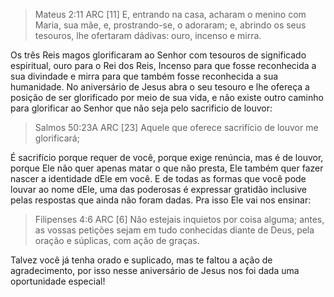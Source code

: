 
> ‭‭Mateus‬ ‭2:11‬ ‭ARC‬‬
> [11] E, entrando na casa, acharam o menino com Maria, sua mãe, e, prostrando-se, o adoraram; e, abrindo os seus tesouros, lhe ofertaram dádivas: ouro, incenso e mirra. 

Os três Reis magos glorificaram ao Senhor com tesouros de significado espiritual, ouro para o Rei dos Reis, Incenso para que fosse reconhecida a sua divindade e mirra para que também fosse reconhecida a sua humanidade.
No aniversário de Jesus abra o seu tesouro e lhe ofereça a posição de ser glorificado por meio de sua vida, e não existe outro caminho para glorificar ao Senhor que não seja pelo sacrificio de louvor:

> ‭‭Salmos‬ ‭50:23‬A ‭ARC‬‬
> [23] Aquele que oferece sacrifício de louvor me glorificará;

É sacrifício porque requer de você, porque exige renúncia, mas é de louvor, porque Ele não quer apenas matar o que não presta, Ele também quer fazer nascer a identidade dEle em você. E de todas as formas que você pode louvar ao nome dEle, uma das poderosas é expressar gratidão inclusive pelas respostas que ainda não foram dadas. Pra isso Ele vai nos ensinar:

> ‭‭Filipenses‬ ‭4:6‬ ‭ARC‬‬
> [6] Não estejais inquietos por coisa alguma; antes, as vossas petições sejam em tudo conhecidas diante de Deus, pela oração e súplicas, com ação de graças.

Talvez você já tenha orado e suplicado, mas te faltou a ação de agradecimento, por isso nesse aniversário de Jesus nos foi dada uma oportunidade especial!